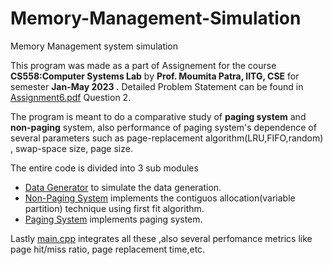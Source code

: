 # Memory-Management-Simulation
Memory Management system simulation

This program was made as a part of Assignement for the course **CS558:Computer Systems Lab** by **Prof. Moumita Patra, IITG, CSE** for semester **Jan-May 2023 .** Detailed Problem Statement can be found in [Assignment6.pdf](Assignment6.pdf) Question 2.

The program is meant to do a comparative study of **paging system** and **non-paging** system, also performance of paging system's dependence of several parameters such as page-replacement algorithm(LRU,FIFO,random) , swap-space size, page size.

The entire code is divided into 3 sub modules  
 - [Data Generator](data_generator.h) to simulate the data generation.
 - [Non-Paging System](non_paging_system.h) implements the contiguos allocation(variable partition) technique using first fit algorithm.
 - [Paging System](paging_system.h) implements paging system.

Lastly [main.cpp](main.cpp) integrates all these ,also several perfomance metrics like page hit/miss ratio, page replacement time,etc.


